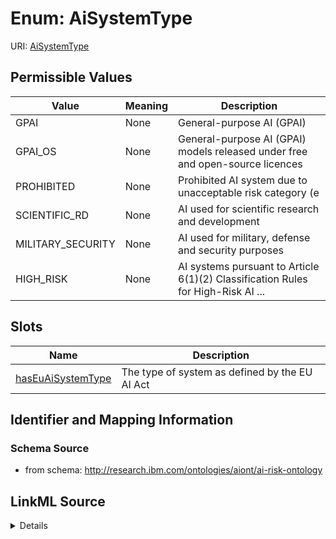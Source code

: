 # Enum: AiSystemType



URI: [AiSystemType](AiSystemType.md)

## Permissible Values

| Value | Meaning | Description |
| --- | --- | --- |
| GPAI | None | General-purpose AI (GPAI) |
| GPAI_OS | None | General-purpose AI (GPAI) models released under free and open-source licences |
| PROHIBITED | None | Prohibited AI system due to unacceptable risk category (e |
| SCIENTIFIC_RD | None | AI used for scientific research and development |
| MILITARY_SECURITY | None | AI used for military, defense and security purposes |
| HIGH_RISK | None | AI systems pursuant to Article 6(1)(2) Classification Rules for High-Risk AI ... |




## Slots

| Name | Description |
| ---  | --- |
| [hasEuAiSystemType](hasEuAiSystemType.md) | The type of system as defined by the EU AI Act |






## Identifier and Mapping Information







### Schema Source


* from schema: http://research.ibm.com/ontologies/aiont/ai-risk-ontology






## LinkML Source

<details>
```yaml
name: AiSystemType
from_schema: http://research.ibm.com/ontologies/aiont/ai-risk-ontology
rank: 1000
permissible_values:
  GPAI:
    text: GPAI
    description: General-purpose AI (GPAI)
  GPAI_OS:
    text: GPAI_OS
    description: General-purpose AI (GPAI) models released under free and open-source
      licences
  PROHIBITED:
    text: PROHIBITED
    description: Prohibited AI system due to unacceptable risk category (e.g. social
      scoring systems and manipulative AI).
  SCIENTIFIC_RD:
    text: SCIENTIFIC_RD
    description: AI used for scientific research and development
  MILITARY_SECURITY:
    text: MILITARY_SECURITY
    description: AI used for military, defense and security purposes.
  HIGH_RISK:
    text: HIGH_RISK
    description: AI systems pursuant to Article 6(1)(2) Classification Rules for High-Risk
      AI Systems

```
</details>
